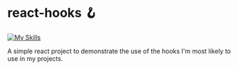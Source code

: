 # react-hooks 🪝

[![My Skills](https://skillicons.dev/icons?i=vite,react)](https://skillicons.dev)

A simple react project to demonstrate the use of the hooks I'm most likely to use in my projects.
